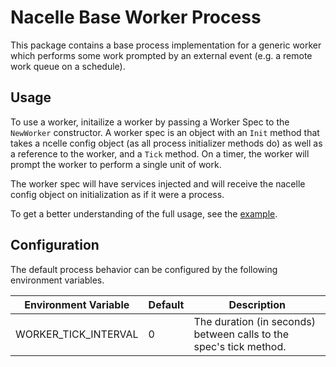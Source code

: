# Nacelle Base Worker Process

This package contains a base process implementation for a generic worker which performs some
work prompted by an external event (e.g. a remote work queue on a schedule).

## Usage

To use a worker, initailize a worker by passing a Worker Spec to the `NewWorker` constructor.
A worker spec is an object with an `Init` method that takes a ncelle config object (as all
process initializer methods do) as well as a reference to the worker, and a `Tick` method. On
a timer, the worker will prompt the worker to perform a single unit of work.

The worker spec will have services injected and will receive the nacelle config object on
initialization as if it were a process.

To get a better understanding of the full usage, see the
[example](https://github.com/go-nacelle/nacelle/tree/master/examples/worker).

## Configuration

The default process behavior can be configured by the following environment variables.

| Environment Variable | Default | Description |
| -------------------- | ------- | ----------- |
| WORKER_TICK_INTERVAL | 0       | The duration (in seconds) between calls to the spec's tick method. |
